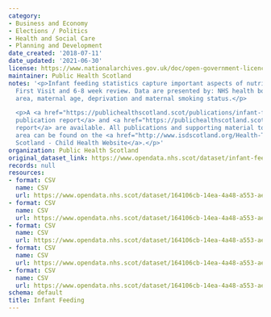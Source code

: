 ```yaml
---
category:
- Business and Economy
- Elections / Politics
- Health and Social Care
- Planning and Development
date_created: '2018-07-11'
date_updated: '2021-06-30'
license: https://www.nationalarchives.gov.uk/doc/open-government-licence/version/3/
maintainer: Public Health Scotland
notes: '<p>Infant feeding statistics capture important aspects of nutrition at the
  First Visit and 6-8 week review. Data are presented by: NHS health board, council
  area, maternal age, deprivation and maternal smoking status.</p>

  <p>A <a href="https://publichealthscotland.scot/publications/infant-feeding-statistics/">full
  publication report</a> and <a href="https://publichealthscotland.scot/media/6522/2020-10-27-infant-feeding-technical-report.pdf">technical
  report</a> are available. All publications and supporting material to this topic
  area can be found on the <a href="http://www.isdscotland.org/Health-Topics/Child-Health/Infant-Feeding/">ISD
  Scotland - Child Health Website</a>.</p>'
organization: Public Health Scotland
original_dataset_link: https://www.opendata.nhs.scot/dataset/infant-feeding
records: null
resources:
- format: CSV
  name: CSV
  url: https://www.opendata.nhs.scot/dataset/164106cb-14ea-4a48-a553-aef2f7a90704/resource/fd82a04b-20f7-4ee3-be91-fcef729c6426/download/od_if_maternal_age.csv
- format: CSV
  name: CSV
  url: https://www.opendata.nhs.scot/dataset/164106cb-14ea-4a48-a553-aef2f7a90704/resource/cdc31a4b-a972-4f57-8c8c-e2e4e7b0f1f8/download/od_if_simd.csv
- format: CSV
  name: CSV
  url: https://www.opendata.nhs.scot/dataset/164106cb-14ea-4a48-a553-aef2f7a90704/resource/01fb752b-70dd-489b-b076-aa57ca6165e6/download/od_if_smoking.csv
- format: CSV
  name: CSV
  url: https://www.opendata.nhs.scot/dataset/164106cb-14ea-4a48-a553-aef2f7a90704/resource/49d37733-2132-4ef7-a991-c8452f62c11f/download/od_if_timing_6-8weekreview.csv
- format: CSV
  name: CSV
  url: https://www.opendata.nhs.scot/dataset/164106cb-14ea-4a48-a553-aef2f7a90704/resource/a1eb3449-8858-495b-a217-e45be1bc2e7e/download/od_if_data_quality.csv
schema: default
title: Infant Feeding
---
```

